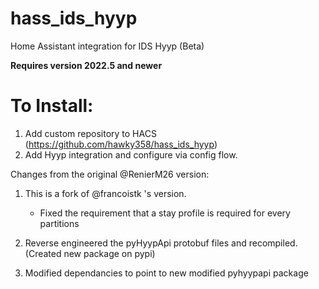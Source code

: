 # hass_ids_hyyp
Home Assistant integration for IDS Hyyp (Beta)

**Requires version 2022.5 and newer**

# To Install:

1) Add custom repository to HACS (https://github.com/hawky358/hass_ids_hyyp)
2) Add Hyyp integration and configure via config flow.

Changes from the original @RenierM26 version:

1) This is a fork of @francoistk 's version. 
    - Fixed the requirement that a stay profile is required for every partitions

2) Reverse engineered the pyHyypApi protobuf files and recompiled. (Created new package on pypi)
3) Modified dependancies to point to new modified pyhyypapi package



